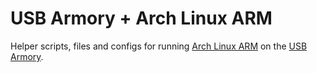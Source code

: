 # USB Armory + Arch Linux ARM

Helper scripts, files and configs for running [Arch Linux ARM](http://archlinuxarm.org/) on the [USB Armory](http://inversepath.com/usbarmory).

